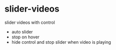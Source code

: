 # slider-videos
slider videos with control
- auto slider
- stop on hover
- hide control and stop slider when video is playing
